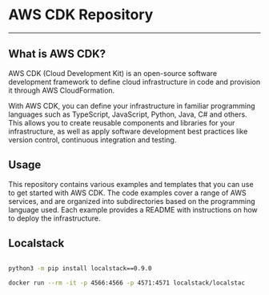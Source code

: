 # AWS CDK Repository

---

## What is AWS CDK? 

AWS CDK (Cloud Development Kit) is an open-source software development framework to define cloud infrastructure in code and provision it through AWS CloudFormation.

With AWS CDK, you can define your infrastructure in familiar programming languages such as TypeScript, JavaScript, Python, Java, C# and others. This allows you to create reusable components and libraries for your infrastructure, as well as apply software development best practices like version control, continuous integration and testing.

## Usage
This repository contains various examples and templates that you can use to get started with AWS CDK. The code examples cover a range of AWS services, and are organized into subdirectories based on the programming language used. Each example provides a README with instructions on how to deploy the infrastructure.


## Localstack
```bash

python3 -m pip install localstack==0.9.0

docker run --rm -it -p 4566:4566 -p 4571:4571 localstack/localstac

```